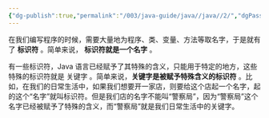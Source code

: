 ```yaml
---
{"dg-publish":true,"permalink":"/003/java-guide/java//java//2/","dgPassFrontmatter":true,"created":"2024-04-01T09:58:08.555+08:00","updated":"2024-06-01T10:46:50.691+08:00"}
---
```


在我们编写程序的时候，需要大量地为程序、类、变量、方法等取名字，于是就有了 **标识符** 。简单来说， **标识符就是一个名字** 。

有一些标识符，Java 语言已经赋予了其特殊的含义，只能用于特定的地方，这些特殊的标识符就是 关键字 。简单来说，**关键字是被赋予特殊含义的标识符** 。比如，在我们的日常生活中，如果我们想要开一家店，则要给这个店起一个名字，起的这个“名字”就叫标识符。但是我们店的名字不能叫“警察局”，因为“警察局”这个名字已经被赋予了特殊的含义，而“警察局”就是我们日常生活中的关键字。